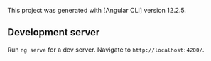 This project was generated with [Angular CLI] version 12.2.5.

## Development server

Run `ng serve` for a dev server. Navigate to `http://localhost:4200/`.
